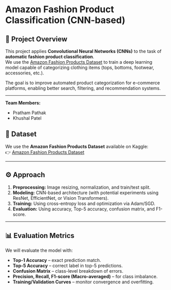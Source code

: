 # Amazon Fashion Product Classification (CNN-based)

## 📌 Project Overview
This project applies **Convolutional Neural Networks (CNNs)** to the task of **automatic fashion product classification**.  
We use the [Amazon Fashion Products Dataset](https://www.kaggle.com/datasets/poorveshchaudhari/amazon-fashion-products/data) to train a deep learning model capable of categorizing clothing items (tops, bottoms, footwear, accessories, etc.).  

The goal is to improve automated product categorization for e-commerce platforms, enabling better search, filtering, and recommendation systems.  

---

**Team Members:**
- Pratham Pathak 
- Khushal Patel  

## 📂 Dataset
We use the **Amazon Fashion Products Dataset** available on Kaggle:  
👉 [Amazon Fashion Products Dataset](https://www.kaggle.com/datasets/poorveshchaudhari/amazon-fashion-products/data)  

---

## ⚙️ Approach
1. **Preprocessing:** Image resizing, normalization, and train/test split.  
2. **Modeling:** CNN-based architecture (with potential experiments using ResNet, EfficientNet, or Vision Transformers).  
3. **Training:** Using cross-entropy loss and optimization via Adam/SGD.  
4. **Evaluation:** Using accuracy, Top-5 accuracy, confusion matrix, and F1-score.  

---

## 📊 Evaluation Metrics
We will evaluate the model with:
- **Top-1 Accuracy** – exact prediction match.  
- **Top-5 Accuracy** – correct label in top-5 predictions.  
- **Confusion Matrix** – class-level breakdown of errors.  
- **Precision, Recall, F1-score (Macro-averaged)** – for class imbalance.  
- **Training/Validation Curves** – monitor convergence and overfitting.  

